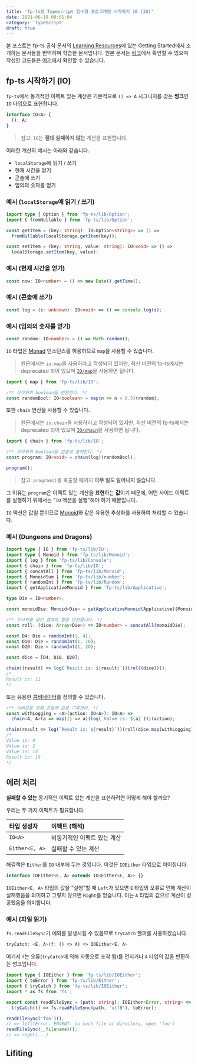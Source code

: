 ```yaml
---
title: 'fp-ts로 Typescript 함수형 프로그래밍 시작하기 10 (IO)'
date: 2021-06-19 00:01:04
category: 'TypeScript'
draft: true
---
```


본 포스트는 fp-ts 공식 문서의 [Learning Resources](https://gcanti.github.io/fp-ts/learning-resources/)에 있는 Getting Started에서 소개하는 문서들을 번역하며 학습한 문서입니다. 원본 문서는 [링크](https://dev.to/gcanti/getting-started-with-fp-ts-io-36p6)에서 확인할 수 있으며 작성한 코드들은 [여기](https://github.com/alstn2468/getting-started-fp-ts/tree/main/src/getting_started_series/10_io)에서 확인할 수 있습니다.

## fp-ts 시작하기 (IO)

`fp-ts`에서 동기적인 이펙트 있는 계산은 기본적으로 `() => A` 시그니처를 갖는 **썽크**인 `IO` 타입으로 표현합니다.

```typescript
interface IO<A> {
  (): A;
}
```

> 참고: `IO`는 **절대 실패하지 않는** 계산을 표현합니다.

이러한 계산의 예시는 아래와 같습니다.

- `localStorage`에 읽기 / 쓰기
- 현재 시간을 얻기
- 콘솔에 쓰기
- 임의의 숫자를 얻기

### 예시 (`localStorage`에 읽기 / 쓰기)

```typescript
import type { Option } from 'fp-ts/lib/Option';
import { fromNullable } from 'fp-ts/lib/Option';

const getItem = (key: string): IO<Option<string>> => () =>
  fromNullable(localStorage.getItem(key));

const setItem = (key: string, value: string): IO<void> => () =>
  localStorage.setItem(key, value);
```

### 예시 (현재 시간을 얻기)

```typescript
const now: IO<number> = () => new Date().getTime();
```

### 예시 (콘솔에 쓰기)

```typescript
const log = (s: unknown): IO<void> => () => console.log(s);
```

### 예시 (임의의 숫자를 얻기)

```typescript
const random: IO<number> = () => Math.random();
```

`IO` 타입은 [Monad](https://alstn2468.github.io/TypeScript/2021-06-05-fp-ts-8/) 인스턴스를 허용하므로 `map`을 사용할 수 있습니다.

> 원문에서는 `io.map`을 사용하라고 작성되어 있지만, 최신 버전의 fp-ts에서는 deprecated 되어 있으며 [`IO/map`](https://gcanti.github.io/fp-ts/modules/IO.ts.html#map)을 사용하면 됩니다.

```typescript
import { map } from 'fp-ts/lib/IO';

/** 무작위의 boolean을 반환한다. */
const randomBool: IO<boolean> = map(n => n < 0.5)(random);
```

또한 `chain` 연산을 사용할 수 있습니다.

> 원문에서는 `io.chain`을 사용하라고 작성되어 있지만, 최신 버전의 fp-ts에서는 deprecated 되어 있으며 [`IO/chain`](https://gcanti.github.io/fp-ts/modules/IO.ts.html#chain)을 사용하면 됩니다.

```typescript
import { chain } from 'fp-ts/lib/IO';

/** 무작위의 boolean을 콘솔에 출력한다. */
const program: IO<void> = chain(log)(randomBool);

program();
```

> 참고: `program()`을 호출할 때까지 **아무 일도 일어나지 않습니다**.

그 이유는 `program`은 이펙트 있는 계산을 **표현**하는 **값**이기 때문에, 어떤 사이드 이펙트를 실행하기 위해서는 "`IO` 액션을 실행"해야 하기 때문입니다.

`IO` 액션은 값일 뿐이므로 [Monoid](https://alstn2468.github.io/TypeScript/2021-04-29-fp-ts-4/)와 같은 유용한 추상화를 사용하여 처리할 수 있습니다.

### 예시 (Dungeons and Dragons)

```typescript
import type { IO } from 'fp-ts/lib/IO';
import type { Monoid } from 'fp-ts/lib/Monoid';
import { log } from 'fp-ts/lib/Console';
import { chain } from 'fp-ts/lib/IO';
import { concatAll } from 'fp-ts/lib/Monoid';
import { MonoidSum } from 'fp-ts/lib/number';
import { randomInt } from 'fp-ts/lib/Random';
import { getApplicativeMonoid } from 'fp-ts/lib/Applicative';

type Die = IO<number>;

const monoidDie: Monoid<Die> = getApplicativeMonoid(Applicative)(MonoidSum);

/** 주사위를 굴린 결과의 합을 반환합니다. */
const roll: (dice: Array<Die>) => IO<number> = concatAll(monoidDie);

const D4: Die = randomInt(1, 4);
const D10: Die = randomInt(1, 10);
const D20: Die = randomInt(1, 20);

const dice = [D4, D10, D20];

chain((result) => log(`Result is: ${result}`))(roll(dice))();
/*
Result is: 11
*/
```

또는 유용한 [콤비네이터](https://dev.to/gcanti/functional-design-combinators-14pn)를 정의할 수 있습니다.

```typescript
/** 디버깅을 위해 콘솔에 값을 기록한다. */
const withLogging = <A>(action: IO<A>): IO<A> =>
  chain<A, A>(a => map(() => a)(log(`Value is: ${a}`)))(action);

chain(result => log(`Result is: ${result}`))(roll(dice.map(withLogging)))();
/*
Value is: 4
Value is: 2
Value is: 13
Result is: 19
*/
```

## 에러 처리

**실패할 수 있는** 동기적인 이펙트 있는 계산을 표현하려면 어떻게 해야 할까요?

우리는 두 가지 이펙트가 필요합니다.

| 타입 생성자    | 이펙트 (해석)               |
| :------------- | :-------------------------- |
| `IO<A>`        | 비동기적인 이펙트 있는 계산 |
| `Either<E, A>` | 실패할 수 있는 계산         |

해결책은 `Either`를 `IO` 내부에 두는 것입니다. 이것은 `IOEither` 타입으로 이어집니다.

```typescript
interface IOEither<E, A> extends IO<Either<E, A>> {}
```

`IOEither<E, A>` 타입의 값을 "실행"할 때 `Left`가 있으면 `E` 타입의 오류로 인해 계산이 실패했음을 의미하고 그렇지 않으면 `Right`를 얻습니다. 이는 `A` 타입의 값으로 계산이 성공했음을 의미합니다.

### 예시 (파일 읽기)

`fs.readFileSync`가 예외를 발생시킬 수 있음므로 `tryCatch` 헬퍼를 사용하겠습니다.

```typescript
tryCatch: <E, A>(f: () => A) => IOEither<E, A>
```

여기서 `f`는 오류(`tryCatch`에 의해 자동으로 포착 됨)를 던지거나 `A` 타입의 값을 반환하는 썽크입니다.

```typescript
import type { IOEither } from 'fp-ts/lib/IOEither';
import { toError } from 'fp-ts/lib/Either';
import { tryCatch } from 'fp-ts/lib/IOEither';
import * as fs from 'fs';

export const readFileSync = (path: string): IOEither<Error, string> =>
  tryCatch(() => fs.readFileSync(path, 'utf8'), toError);

readFileSync('foo')();
// => left(Error: ENOENT: no such file or directory, open 'foo')
readFileSync(__filename)();
// => right(...)
```

## Lifiting
